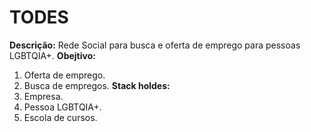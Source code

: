 # TODES

**Descrição:**
Rede Social para busca e oferta de emprego para pessoas LGBTQIA+.
**Obejtivo:**
1. Oferta de emprego.
2. Busca de empregos.
**Stack holdes:**
1. Empresa.
2. Pessoa LGBTQIA+.
3. Escola de cursos.